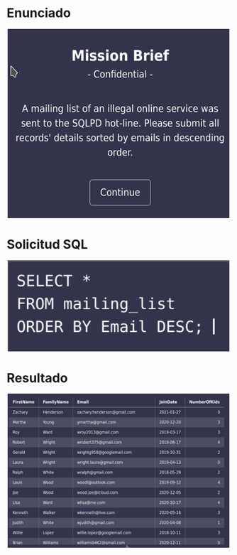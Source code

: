 # Enunciado

<center>
<img src="mision_7_1.png" alt="Enunciado" class="center" width="500"/>
</center>

# Solicitud SQL

<center>
<img src="mision_7_2.png" alt="SQL Query" class="center" width="500"/>
</center>

# Resultado

<center>
<img src="mision_7_3.png" alt="Resultado" class="center" width="500"/>
</center>
